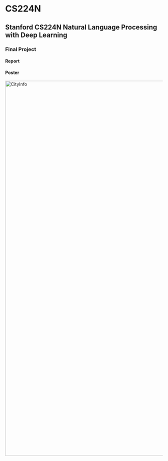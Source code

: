 # CS224N
## Stanford CS224N Natural Language Processing with Deep Learning

### Final Project
#### Report

#### Poster
<img src="project/poster/poster.png" width="1200" alt="CityInfo"/>
